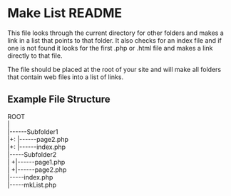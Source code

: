 # Make List README
This file looks through the current directory for other folders and makes a link in a list that points to that folder.
It also checks for an index file and if one is not found it looks for the first .php or .html file and makes a link directly to that file.

The file should be placed at the root of your site and will make all folders that contain web files into a list of links.

## Example File Structure
ROOT  
|  
|------Subfolder1  
|+:  |------page2.php  
|+:  |------index.php  
|-----Subfolder2  
|   +|------page1.php  
|   +|------page2.php  
|-----index.php  
|-----mkList.php  